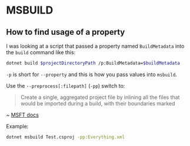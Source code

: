# MSBUILD

## How to find usage of a property

I was looking at a script that passed a property named `BuildMetadata` into the `build` command like this:

```bash
dotnet build $projectDirectoryPath /p:BuildMetadata=$buildMetadata
```

`-p` is short for `--property` and this is how you pass values into `msbuild`. 

Use the `--preprocess[:filepath]` (`-pp`) switch to:

> Create a single, aggregated project file by inlining all the files that would be imported during a build, with their boundaries marked

~ [MSFT docs](https://docs.microsoft.com/en-us/visualstudio/msbuild/msbuild-command-line-reference?view=vs-2017)

Example:

```bash
dotnet msbuild Test.csproj -pp:Everything.xml
```
